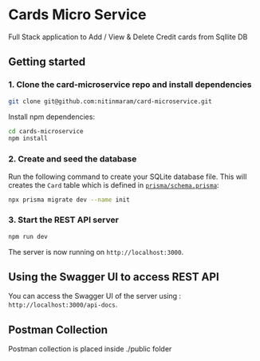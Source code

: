 # Cards Micro Service

Full Stack application to Add / View & Delete Credit cards from Sqllite DB

## Getting started

### 1. Clone the card-microservice repo and install dependencies

```sh
git clone git@github.com:nitinmaram/card-microservice.git
```

Install npm dependencies:

```sh
cd cards-microservice
npm install
```

### 2. Create and seed the database

Run the following command to create your SQLite database file. This will creates the `Card` table which is defined in [`prisma/schema.prisma`](./prisma/schema.prisma):

```sh
npx prisma migrate dev --name init
```

### 3. Start the REST API server

```sh
npm run dev
```

The server is now running on `http://localhost:3000`.

## Using the Swagger UI to access REST API

You can access the Swagger UI of the server using : `http://localhost:3000/api-docs`.

## Postman Collection

Postman collection is placed inside ./public folder

